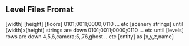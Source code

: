 ## Level Files Fromat
[width] [height] [floors]
0101;0011;0000;0110 ... etc [scenery strings] until (width)x(height) strings are down
0101;0011;0000;0110 ... etc until [levels] rows are down
4,5,6,camera;5,,76,ghost .. etc [entity] as [x,y,z,name]